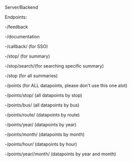 Server/Backend

Endpoints:

-/feedback

-/documentation

-/callback/ (for SSO)

-/stop/ (for summary)

-/stop/search/(for searching specific summary)

-/stop (for all summaries)

-/points (for ALL datapoints, please don't use this one alot)

-/points/stop/ (all datapoints by stop)

-/points/bus/ (all datapoints by bus)

-/points/route/ (datapoints by route)

-/points/year/ (datapoints by year)

-/points/month/ (datapoints by month)

-/points/hour/ (datapoints by hour)

-/points/year//month/ (datapoints by year and month)

